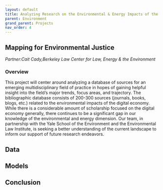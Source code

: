```yaml
---
layout: default
title: Analyzing Research on the Environmental & Energy Impacts of the Digital Economy
parent: Environment
grand_parent: Projects
nav_order: 4
---
```



## Mapping for Environmental Justice
*Partner:Cait Cady,Berkeley Law Center for Law, Energy & the Environment*

### Overview

This project will center around analyzing a database of sources for an emerging multidisciplinary field of practice in hopes of gaining helpful insight into the field’s major trends, focus areas, and trajectory. The bibliographic database consists of 200-300 sources (journals, books, blogs, etc.) related to the environmental impacts of the digital economy. While there is a considerable amount of scholarship focused on the digital economy generally, there continues to be a significant gap in our knowledge of the environmental and energy dimension. Our team, in partnership with the Yale School of the Environment and the Environmental Law Institute, is seeking a better understanding of the current landscape to inform our support of future research endeavors. 

## Data

## Models

## Conclusion


```python

```